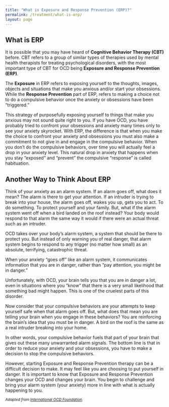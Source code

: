 ```yaml
---
title: "What is Exposure and Response Prevention (ERP)?"
permalink: /treatment/what-is-erp/
layout: page
---
```

## What is ERP
It is possible that you may have heard of **Cognitive Behavior Therapy (CBT)** before. CBT refers to a group of similar types of therapies used by mental health therapists for treating psychological disorders, with the most important type of CBT for OCD being **Exposure and Response Prevention (ERP)**.

The **Exposure** in ERP refers to exposing yourself to the thoughts, images, objects and situations that make you anxious and/or start your obsessions. While the **Response Prevention** part of ERP, refers to making a choice not to do a compulsive behavior once the anxiety or obsessions have been “triggered.” 

This strategy of purposefully exposing yourself to things that make you anxious may not sound quite right to you. If you have OCD, you have probably tried to confront your obsessions and anxiety many times only to see your anxiety skyrocket. With ERP, the difference is that when you make the choice to confront your anxiety and obsessions you must also make a commitment to not give in and engage in the compulsive behavior. When you don’t do the compulsive behaviors, over time you will actually feel a drop in your anxiety level. This natural drop in anxiety that happens when you stay “exposed” and “prevent” the compulsive “response” is called habituation.

## Another Way to Think About ERP
Think of your anxiety as an alarm system. If an alarm goes off, what does it mean? The alarm is there to get your attention. If an intruder is trying to break into your house, the alarm goes off, wakes you up, gets you to act. To do something. To protect yourself and your family. But, what if the alarm system went off when a bird landed on the roof instead? Your body would respond to that alarm the same way it would if there were an actual threat such as an intruder.

OCD takes over your body’s alarm system, a system that should be there to protect you. But instead of only warning you of real danger, that alarm system begins to respond to any trigger (no matter how small) as an absolute, terrifying, catastrophic threat.

When your anxiety “goes off” like an alarm system, it communicates information that you are in danger, rather than “pay attention, you might be in danger.”

Unfortunately, with OCD, your brain tells you that you are in danger a lot, even in situations where you “know” that there is a very small likelihood that something bad might happen. This is one of the cruelest parts of this disorder.

Now consider that your compulsive behaviors are your attempts to keep yourself safe when that alarm goes off. But, what does that mean you are telling your brain when you engage in these behaviors? You are reinforcing the brain’s idea that you must be in danger. A bird on the roof is the same as a real intruder breaking into your home.

In other words, your compulsive behavior fuels that part of your brain that gives out these many unwarranted alarm signals. The bottom line is that in order to reduce your anxiety and your obsessions, you have to make a decision to stop the compulsive behaviors.

However, starting Exposure and Response Prevention therapy can be a difficult decision to make. It may feel like you are choosing to put yourself in danger. It is important to know that Exposure and Response Prevention changes your OCD and changes your brain. You begin to challenge and bring your alarm system (your anxiety) more in line with what is actually happening to you.

<sup>*Adapted from <ins>[International OCD Foundation](https://iocdf.org/about-ocd/ocd-treatment/erp/)</ins>.*</sup>
